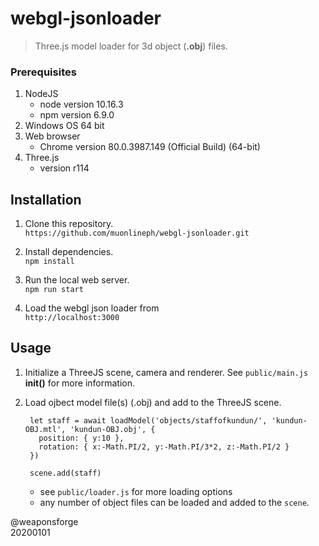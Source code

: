 # webgl-jsonloader

> Three.js model loader for 3d object (**.obj**) files.  


### Prerequisites

1. NodeJS
	- node version 10.16.3
	- npm version 6.9.0
2. Windows OS 64 bit
3. Web browser
	- Chrome version 80.0.3987.149 (Official Build) (64-bit)
4. Three.js
	- version r114


## Installation

1. Clone this repository.  
`https://github.com/muonlineph/webgl-jsonloader.git`

2. Install dependencies.  
`npm install`

3. Run the local web server.  
`npm run start`

4. Load the webgl json loader from  
`http://localhost:3000`



## Usage

1. Initialize a ThreeJS scene, camera and renderer. See `public/main.js` **init()** for more information.
2. Load ojbect model file(s) (.obj) and add to the ThreeJS scene.  

		let staff = await loadModel('objects/staffofkundun/', 'kundun-OBJ.mtl', 'kundun-OBJ.obj', {
		  position: { y:10 },
		  rotation: { x:-Math.PI/2, y:-Math.PI/3*2, z:-Math.PI/2 }
		})

		scene.add(staff)

	- see `public/loader.js` for more loading options
	- any number of object files can be loaded and added to the `scene`.



@weaponsforge  
20200101